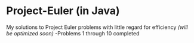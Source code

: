# Project-Euler (in Java)
My solutions to Project Euler problems with little regard for efficiency *(will be optimized soon)*
-Problems 1 through 10 completed

